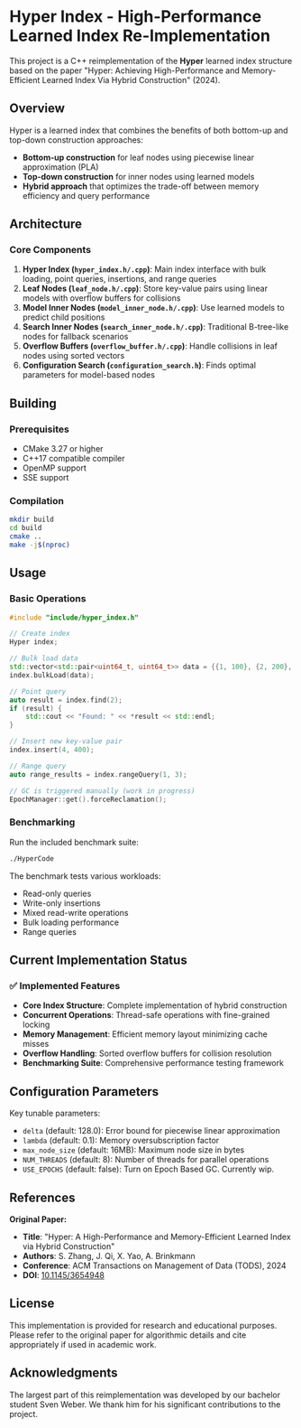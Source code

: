 # Hyper Index - High-Performance Learned Index Re-Implementation

This project is a C++ reimplementation of the **Hyper** learned index structure based on the paper "Hyper: Achieving High-Performance and Memory-Efficient Learned Index Via Hybrid Construction" (2024).

## Overview

Hyper is a learned index that combines the benefits of both bottom-up and top-down construction approaches:

- **Bottom-up construction** for leaf nodes using piecewise linear approximation (PLA)
- **Top-down construction** for inner nodes using learned models
- **Hybrid approach** that optimizes the trade-off between memory efficiency and query performance

## Architecture

### Core Components

1. **Hyper Index (`hyper_index.h/.cpp`)**: Main index interface with bulk loading, point queries, insertions, and range queries
2. **Leaf Nodes (`leaf_node.h/.cpp`)**: Store key-value pairs using linear models with overflow buffers for collisions
3. **Model Inner Nodes (`model_inner_node.h/.cpp`)**: Use learned models to predict child positions
4. **Search Inner Nodes (`search_inner_node.h/.cpp`)**: Traditional B-tree-like nodes for fallback scenarios
5. **Overflow Buffers (`overflow_buffer.h/.cpp`)**: Handle collisions in leaf nodes using sorted vectors
6. **Configuration Search (`configuration_search.h`)**: Finds optimal parameters for model-based nodes

## Building

### Prerequisites

- CMake 3.27 or higher
- C++17 compatible compiler
- OpenMP support
- SSE support

### Compilation

```bash
mkdir build
cd build
cmake ..
make -j$(nproc)
```

## Usage

### Basic Operations

```cpp
#include "include/hyper_index.h"

// Create index
Hyper index;

// Bulk load data
std::vector<std::pair<uint64_t, uint64_t>> data = {{1, 100}, {2, 200}, {3, 300}};
index.bulkLoad(data);

// Point query
auto result = index.find(2);
if (result) {
    std::cout << "Found: " << *result << std::endl;
}

// Insert new key-value pair
index.insert(4, 400);

// Range query
auto range_results = index.rangeQuery(1, 3);

// GC is triggered manually (work in progress)
EpochManager::get().forceReclamation();

```

### Benchmarking

Run the included benchmark suite:

```bash
./HyperCode
```

The benchmark tests various workloads:

- Read-only queries
- Write-only insertions
- Mixed read-write operations
- Bulk loading performance
- Range queries

## Current Implementation Status

### ✅ Implemented Features

- **Core Index Structure**: Complete implementation of hybrid construction
- **Concurrent Operations**: Thread-safe operations with fine-grained locking
- **Memory Management**: Efficient memory layout minimizing cache misses
- **Overflow Handling**: Sorted overflow buffers for collision resolution
- **Benchmarking Suite**: Comprehensive performance testing framework


## Configuration Parameters

Key tunable parameters:

- `delta` (default: 128.0): Error bound for piecewise linear approximation
- `lambda` (default: 0.1): Memory oversubscription factor
- `max_node_size` (default: 16MB): Maximum node size in bytes
- `NUM_THREADS` (default: 8): Number of threads for parallel operations
- `USE_EPOCHS` (default: false): Turn on Epoch Based GC. Currently wip.

## References

**Original Paper:**

- **Title**: "Hyper: A High-Performance and Memory-Efficient Learned Index via Hybrid Construction"
- **Authors**: S. Zhang, J. Qi, X. Yao, A. Brinkmann
- **Conference**: ACM Transactions on Management of Data (TODS), 2024
- **DOI**: [10.1145/3654948](https://dl.acm.org/doi/abs/10.1145/3654948)

## License

This implementation is provided for research and educational purposes. Please refer to the original paper for algorithmic details and cite appropriately if used in academic work.

## Acknowledgments

The largest part of this reimplementation was developed by our bachelor student Sven Weber. We thank him for his significant contributions to the project.